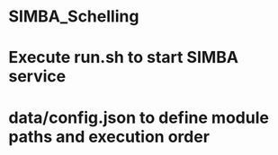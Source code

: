 # SIMBA_Schelling
#    Execute run.sh to start SIMBA service
#    data/config.json to define module paths and execution order

